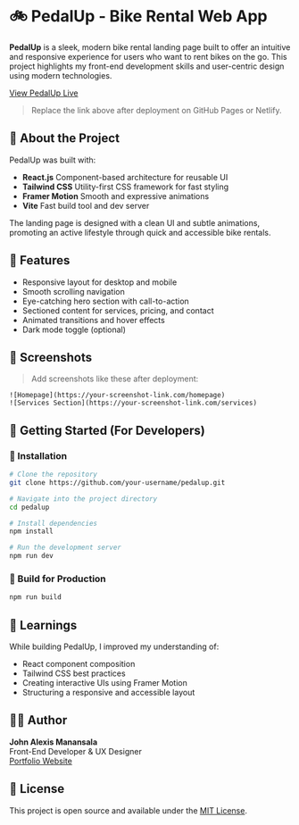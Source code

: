 # 🚲 PedalUp - Bike Rental Web App

**PedalUp** is a sleek, modern bike rental landing page built to offer an intuitive and responsive experience for users who want to rent bikes on the go. This project highlights my front-end development skills and user-centric design using modern technologies.

[View PedalUp Live](https://your-username.github.io/pedalup)  
> Replace the link above after deployment on GitHub Pages or Netlify.

## 🌟 About the Project

PedalUp was built with:

- **React.js** Component-based architecture for reusable UI
- **Tailwind CSS** Utility-first CSS framework for fast styling
- **Framer Motion** Smooth and expressive animations
- **Vite** Fast build tool and dev server

The landing page is designed with a clean UI and subtle animations, promoting an active lifestyle through quick and accessible bike rentals.

## 🌟 Features

- Responsive layout for desktop and mobile
- Smooth scrolling navigation
- Eye-catching hero section with call-to-action
- Sectioned content for services, pricing, and contact
- Animated transitions and hover effects
- Dark mode toggle (optional)

## 🌟 Screenshots

> Add screenshots like these after deployment:
```
![Homepage](https://your-screenshot-link.com/homepage)
![Services Section](https://your-screenshot-link.com/services)
```

## 📂 Getting Started (For Developers)

### 📂 Installation

```bash
# Clone the repository
git clone https://github.com/your-username/pedalup.git

# Navigate into the project directory
cd pedalup

# Install dependencies
npm install

# Run the development server
npm run dev
```

### 📂 Build for Production

```bash
npm run build
```

## 📅  Learnings

While building PedalUp, I improved my understanding of:
- React component composition
- Tailwind CSS best practices
- Creating interactive UIs using Framer Motion
- Structuring a responsive and accessible layout

## 👨‍💻 Author

**John Alexis Manansala**  
Front-End Developer & UX Designer  
[Portfolio Website](https://your-portfolio-link.com)

## 📃 License

This project is open source and available under the [MIT License](LICENSE).
